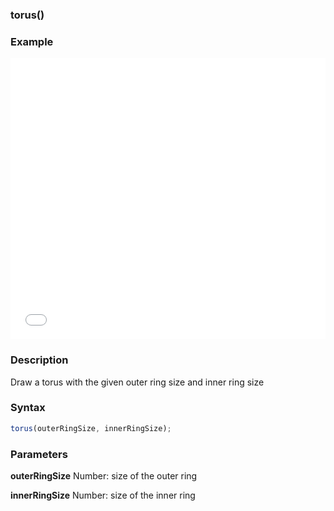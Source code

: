 ### torus()

### Example

<iframe width="100%" height="450px" src="/sculpture/-LguLNqKbqMoFasH7mMM?example=true&embed=true" frameborder="0"></iframe>

### Description
Draw a torus with the given outer ring size and inner ring size

### Syntax
```js
torus(outerRingSize, innerRingSize);
```

### Parameters
**outerRingSize** Number: size of the outer ring

**innerRingSize** Number: size of the inner ring